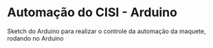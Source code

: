 # Automação do CISI - Arduino

Sketch do Arduino para realizar o controle da automação da maquete, rodando no Arduino
